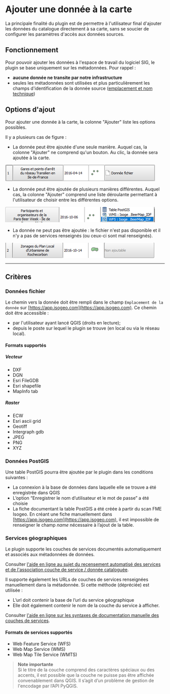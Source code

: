 # Ajouter une donnée à la carte

La principale finalité du plugin est de permettre à l'utilisateur final d'ajouter les données du catalogue directement à sa carte, sans se soucier de configurer les paramètres d'accès aux données sources.

## Fonctionnement

Pour pouvoir ajouter les données à l'espace de travail du logiciel SIG, le plugin se base uniquement sur les métadonnées. Pour rappel :

* **aucune donnée ne transite par notre infrastructure**
* seules les métadonnées sont utilisées et plus particulièrement les champs d'identification de la donnée source ([emplacement et nom technique](http://help.isogeo.com/fr/features/documentation/md_identification.html#emplacement--nom-de-la-donn%C3%A9e))

## Options d&apos;ajout

Pour ajouter une donnée à la carte, la colonne "Ajouter" liste les options possibles.

Il y a plusieurs cas de figure :

* La donnée peut être ajoutée d'une seule manière. Auquel cas, la colonne "Ajouter" ne comprend qu'un bouton. Au clic, la donnée sera ajoutée à la carte.

![](https://raw.githubusercontent.com/isogeo/isogeo-plugin-qgis/master/img/search_results_addOk_one_fr.png "Donn&eacute;e ajoutable d&apos;une seule mani&egrave;re")

* La donnée peut être ajoutée de plusieurs manières différentes. Auquel cas, la colonne "Ajouter" comprend une liste déroulante permettant à l'utilisateur de choisir entre les différentes options.

![](https://raw.githubusercontent.com/isogeo/isogeo-plugin-qgis/master/img/search_results_add_OK_multi_fr.png "Donnée ajoutable de plusieurs manières")

* La donnée ne peut pas être ajoutée : le fichier n'est pas disponible et il n'y a pas de services renseignés \(ou ceux-ci sont mal renseignés\).

![](https://raw.githubusercontent.com/isogeo/isogeo-plugin-qgis/master/img/search_results_addNot_fr.png "Donnée non ajoutable - Critères non remplis")

---

## Critères

### Données fichier

Le chemin vers la donnée doit être rempli dans le champ `Emplacement de la donnée` sur [https://app.isogeo.com](https://app.isogeo.com). Ce chemin doit être accessible :

* par l'utilisateur ayant lancé QGIS \(droits en lecture\);
* depuis le poste sur lequel le plugin se trouve \(en local ou via le réseau local\).

#### Formats supportés

##### Vecteur

* DXF
* DGN
* Esri FileGDB
* Esri shapefile
* MapInfo tab

##### Raster

* ECW
* Esri ascii grid
* Geotiff
* Intergraph gdb
* JPEG
* PNG
* XYZ

### Données PostGIS

Une table PostGIS pourra être ajoutée par le plugin dans les conditions suivantes :

* La connexion à la base de données dans laquelle elle se trouve a été enregistrée dans QGIS
* L’option “Enregistrer le nom d’utilisateur et le mot de passe” a été choisie
* La fiche documentant la table PostGIS a été créée à partir du scan FME Isogeo. En créant une fiche manuellement dans [https://app.isogeo.com](https://app.isogeo.com), il est impossible de renseigner le champ _name_ nécessaire à l’ajout de la table.

### Services géographiques

Le plugin supporte les couches de services documentés automatiquement et associés aux métadonnées de données.

Consulter [l'aide en ligne au sujet du recensement automatisé des services et de l'association couche de service / donnée cataloguée](http://help.isogeo.com/fr/features/inventory/md_services/srv_intro.html).

Il supporte également les URLs de couches de services renseignées manuellement dans la métadonnée. Si cette méthode \(dépréciée\) est utilisée :

* L’url doit contenir la base de l’url du service géographique
* Elle doit également contenir le nom de la couche du service à afficher.

Consulter [l'aide en ligne sur les syntaxes de documentation manuelle des couches de services](http://help.isogeo.com/fr/features/publish/webservices.html).

#### Formats de services supportés

* Web Feature Service \(WFS\)
* Web Map Service \(WMS\)
* Web Map Tile Service \(WMTS\)

> **Note importante**  
> Si le titre de la couche comprend des caractères spéciaux ou des accents, il est possible que la couche ne puisse pas être affichée convenablement dans QGIS. Il s’agit d’un problème de gestion de l'encodage par l’API PyQGIS.



